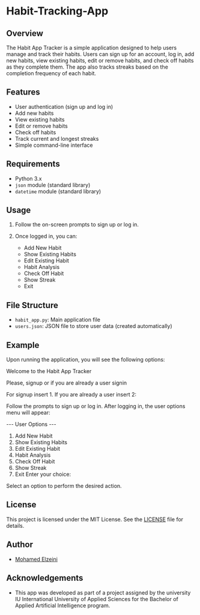 # Habit-Tracking-App

## Overview

The Habit App Tracker is a simple application designed to help users manage and track their habits. Users can sign up for an account, log in, add new habits, view existing habits, edit or remove habits, and check off habits as they complete them. The app also tracks streaks based on the completion frequency of each habit.

## Features

- User authentication (sign up and log in)
- Add new habits
- View existing habits
- Edit or remove habits
- Check off habits
- Track current and longest streaks
- Simple command-line interface

## Requirements

- Python 3.x
- `json` module (standard library)
- `datetime` module (standard library)

## Usage

1. Follow the on-screen prompts to sign up or log in.

2. Once logged in, you can:
    - Add New Habit
    - Show Existing Habits
    - Edit Existing Habit
    - Habit Analysis
    - Check Off Habit
    - Show Streak
    - Exit

## File Structure

- `habit_app.py`: Main application file
- `users.json`: JSON file to store user data (created automatically)

## Example

Upon running the application, you will see the following options:

Welcome to the Habit App Tracker

Please, signup or if you are already a user signin

For signup insert 1. If you are already a user insert 2:

Follow the prompts to sign up or log in. After logging in, the user options menu will appear:

--- User Options ---

1. Add New Habit
2. Show Existing Habits
3. Edit Existing Habit
4. Habit Analysis
5. Check Off Habit
6. Show Streak
7. Exit
Enter your choice:


Select an option to perform the desired action.

## License

This project is licensed under the MIT License. See the [LICENSE]([LICENSE](https://github.com/Mo-Zeini/Habit-Tracking-App/blob/main/LICENSE.txt)) file for details.

## Author

- [Mohamed Elzeini](https://github.com/Mo-Zeini)

## Acknowledgements

- This app was developed as part of a project assigned by the university IU International University of Applied Sciences for the Bachelor of Applied Artificial Intelligence program.
